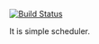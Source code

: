 [![Build Status](https://travis-ci.org/superedriver/scheduler_api.svg?branch=master)](https://travis-ci.org/superedriver/scheduler_api)


It is simple scheduler.
